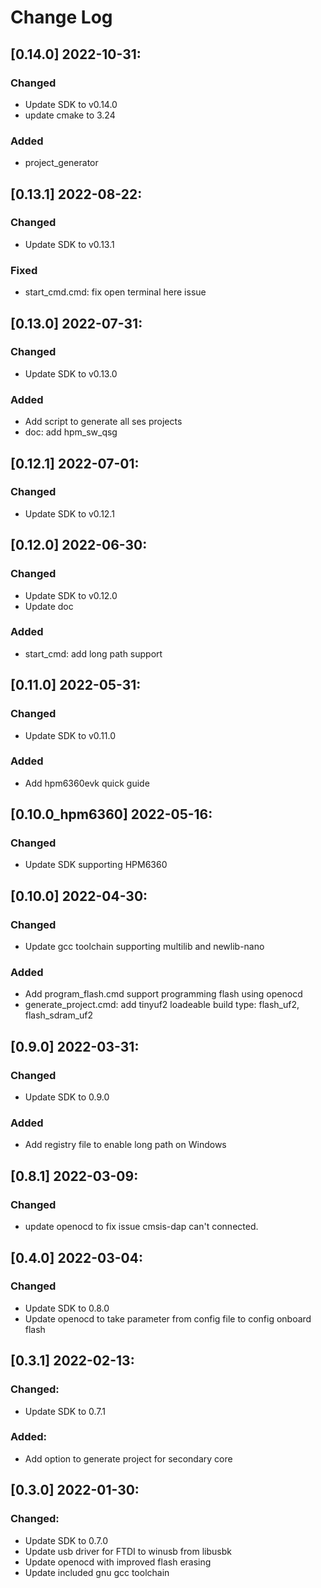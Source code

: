 # Change Log 

## [0.14.0] 2022-10-31:

### Changed
 - Update SDK to v0.14.0
 - update cmake to 3.24

### Added
 - project_generator


## [0.13.1] 2022-08-22:

### Changed
 - Update SDK to v0.13.1

### Fixed
 - start_cmd.cmd: fix open terminal here issue

## [0.13.0] 2022-07-31:

### Changed
 - Update SDK to v0.13.0

### Added
 - Add script to generate all ses projects
 - doc: add hpm_sw_qsg

## [0.12.1] 2022-07-01:

### Changed
 - Update SDK to v0.12.1

## [0.12.0] 2022-06-30:

### Changed
 - Update SDK to v0.12.0
 - Update doc

### Added
 - start_cmd: add long path support

## [0.11.0] 2022-05-31:

### Changed
 - Update SDK to v0.11.0
### Added
 - Add hpm6360evk quick guide

## [0.10.0_hpm6360] 2022-05-16:

### Changed
 - Update SDK supporting HPM6360

## [0.10.0] 2022-04-30:

### Changed
 - Update gcc toolchain supporting multilib and newlib-nano

### Added
 - Add program_flash.cmd support programming flash using openocd
 - generate_project.cmd: add tinyuf2 loadeable build type: flash_uf2, flash_sdram_uf2

## [0.9.0] 2022-03-31:

### Changed
 - Update SDK to 0.9.0

### Added
 - Add registry file to enable long path on Windows

## [0.8.1] 2022-03-09:

### Changed
 - update openocd to fix issue cmsis-dap can't connected.

## [0.4.0] 2022-03-04:

### Changed
 - Update SDK to 0.8.0
 - Update openocd to take parameter from config file to config onboard flash

## [0.3.1] 2022-02-13:

### Changed:
 - Update SDK to 0.7.1

### Added:
 - Add option to generate project for secondary core

## [0.3.0] 2022-01-30:

### Changed:
 - Update SDK to 0.7.0
 - Update usb driver for FTDI to winusb from libusbk
 - Update openocd with improved flash erasing
 - Update included gnu gcc toolchain

